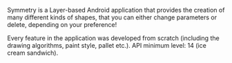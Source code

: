 Symmetry is a Layer-based Android application that provides the creation of many different kinds of shapes, that you can either change parameters or delete, depending on your preference!

Every feature in the application was developed from scratch (including the drawing algorithms, paint style, pallet etc.).
API minimum level: 14 (ice cream sandwich).

